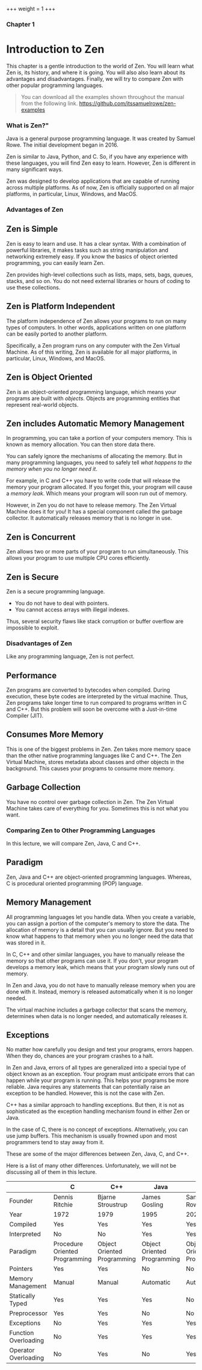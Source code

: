 +++
weight = 1
+++

### Chapter 1

# Introduction to Zen

This chapter is a gentle introduction to the world of Zen. You will learn what
Zen is, its history, and where it is going. You will also also learn about
its advantages and disadvantages. Finally, we will try to compare Zen with
other popular programming languages.

> You can download all the examples shown throughout the manual from the following
> link.
> https://github.com/itssamuelrowe/zen-examples

### What is Zen?"

Java is a general purpose programming language. It was created by Samuel Rowe.
The initial development began in 2016.

Zen is similar to Java, Python, and C. So, if you have any experience with these
languages, you will find Zen easy to learn. However, Zen is different in many
significant ways.

Zen was designed to develop applications that are capable of running across
multiple platforms. As of now, Zen is officially supported on all major platforms,
in particular, Linux, Windows, and MacOS.

### Advantages of Zen

## Zen is Simple

Zen is easy to learn and use. It has a clear syntax. With a combination of
powerful libraries, it makes tasks such as string manipulation and networking
extremely easy. If you know the basics of object oriented programming, you can
easily learn Zen.

Zen provides high-level collections such as lists, maps, sets, bags, queues,
stacks, and so on. You do not need external libraries or hours of coding to
use these collections.

## Zen is Platform Independent

The platform independence of Zen allows your programs to run on many types of
computers. In other words, applications written on one platform can be easily
ported to another platform.

Specifically, a Zen program runs on any computer with the Zen Virtual Machine.
As of this writing, Zen is available for all major platforms, in particular,
Linux, Windows, and MacOS.

## Zen is Object Oriented

Zen is an object-oriented programming language, which means your programs are
built with *objects*. Objects are programming entities that represent real-world
objects.

## Zen includes Automatic Memory Management

In programming, you can take a portion of your computers memory. This is known
as memory allocation. You can then store data there.

You can safely ignore the mechanisms of allocating the memory. But in many
programming languages, you need to safely tell *what happens to the memory
when you no longer need it*.

For example, in C and C++ you have to write code that will release the memory
your program allocated. If you forget this, your program will cause a *memory leak*.
Which means your program will soon run out of memory.

However, in Zen you do not have to release memory. The Zen Virtual Machine does
it for you! It has a special component called the garbage collector. It automatically
releases memory that is no longer in use.

## Zen is Concurrent

Zen allows two or more parts of your program to run simultaneously. This allows
your program to use multiple CPU cores efficiently.

## Zen is Secure

Zen is a secure programming language.

 * You do not have to deal with pointers.
 * You cannot access arrays with illegal indexes.

Thus, several security flaws like stack corruption or buffer overflow are
impossible to exploit.

### Disadvantages of Zen

Like any programming language, Zen is not perfect.

## Performance

Zen programs are converted to bytecodes when compiled. During execution, these
byte codes are interpreted by the virtual machine. Thus, Zen programs take
longer time to run compared to programs written in C and C++. But this problem
will soon be overcome with a Just-in-time Compiler (JIT).

## Consumes More Memory

This is one of the biggest problems in Zen. Zen takes more memory space than the
other native programming languages like C and C++. The Zen Virtual Machine,
stores metadata about classes and other objects in the background. This causes
your programs to consume more memory.

## Garbage Collection

You have no control over garbage collection in Zen. The Zen Virtual Machine
takes care of everything for you. Sometimes this is not what you want.

### Comparing Zen to Other Programming Languages

In this lecture, we will compare Zen, Java, C and C++.

## Paradigm

Zen, Java and C++ are object-oriented programming languages. Whereas, C is
procedural oriented programming (POP) language.

## Memory Management

All programming languages let you handle data. When you create a variable,
you can assign a portion of the computer's memory to store the data.
The allocation of memory is a detail that you can usually ignore.
But you need to know what happens to that memory when you no longer need
the data that was stored in it.

In C, C++ and other similar languages, you have to manually release the memory
so that other programs can use it. If you don't, your program develops a memory leak,
which means that your program slowly runs out of memory.

In Zen and Java, you do not have to manually release memory when you are done
with it. Instead, memory is released automatically when it is no longer needed.

The virtual machine includes a garbage collector that scans the memory,
determines when data is no longer needed, and automatically releases it.

## Exceptions

No matter how carefully you design and test your programs, errors happen.
When they do, chances are your program crashes to a halt.

In Zen and Java, errors of all types are generalized into a special type of object
known as an exception. Your program must anticipate errors that can happen while
your program is running. This helps your programs be more reliable. Java requires
any statements that can potentially raise an exception to be handled. However,
this is not the case with Zen.

C++ has a similar approach to handling exceptions. But then, it is not as
sophisticated as the exception handling mechanism found in either Zen or Java.

In the case of C, there is no concept of exceptions. Alternatively, you can
use jump buffers. This mechanism is usually frowned upon and most programmers
tend to stay away from it.

These are some of the major differences between Zen, Java, C, and C++.

Here is a list of many other differences. Unfortunately, we will not be discussing
all of them in this lecture.

|                      | C                              | C++                         | Java                        | Zen                         |
|----------------------|--------------------------------|-----------------------------|-----------------------------|-----------------------------|
| Founder              | Dennis Ritchie                 | Bjarne Stroustrup           | James Gosling               | Samuel Rowe                 |
| Year                 | 1972                           | 1979                        | 1995                        | 2020                        |
| Compiled             | Yes                            | Yes                         | Yes                         | Yes                         |
| Interpreted          | No                             | No                          | Yes                         | Yes                         |
| Paradigm             | Procedure Oriented Programming | Object Oriented Programming | Object Oriented Programming | Object Oriented Programming |
| Pointers             | Yes                            | Yes                         | No                          | No                          |
| Memory Management    | Manual                         | Manual                      | Automatic                   | Automatic                   |
| Statically Typed     | Yes                            | Yes                         | Yes                         | No                          |
| Preprocessor         | Yes                            | Yes                         | No                          | No                          |
| Exceptions           | No                             | Yes                         | Yes                         | Yes                         |
| Function Overloading | No                             | Yes                         | Yes                         | Yes                         |
| Operator Overloading | No                             | Yes                         | No                          | Yes                         |